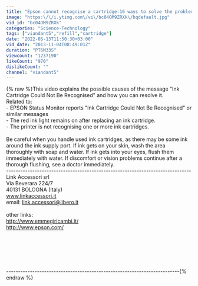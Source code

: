 ```yaml
---
title: "Epson cannot recognise a cartridge:16 ways to solve the problem."
image: "https:\/\/i.ytimg.com\/vi\/bc04OM9ZRXk\/hqdefault.jpg"
vid_id: "bc04OM9ZRXk"
categories: "Science-Technology"
tags: ["viandant5","refill","cartridge"]
date: "2022-05-13T11:50:30+03:00"
vid_date: "2013-11-04T08:49:01Z"
duration: "PT6M33S"
viewcount: "1237190"
likeCount: "970"
dislikeCount: ""
channel: "viandant5"
---
```

{% raw %}This video explains the possible causes of the message &quot;Ink Cartridge Could Not Be Recognised&quot; and how you can resolve it.<br />Related to: <br />- EPSON Status Monitor reports &quot;Ink Cartridge Could Not Be Recognised&quot; or similar messages<br />- The red ink light remains on after replacing an ink cartridge.<br />- The printer is not recognising one or more ink cartridges.<br /><br />Be careful when you handle used ink cartridges, as there may be some ink around the ink supply port. If ink gets on your skin, wash the area thoroughly with soap and water. If ink gets into your eyes, flush them immediately with water. If discomfort or vision problems continue after a thorough flushing, see a doctor immediately.<br />------------------------------------------------------------------------------<br />Link Accessori srl <br />Via Beverara 224/7<br />40131 BOLOGNA (Italy)<br />www.linkaccessori.it<br />email: link.accessori@libero.it<br /><br />other links:<br /><a rel="nofollow" target="blank" href="http://www.emmegiricambi.it/">http://www.emmegiricambi.it/</a><br /><a rel="nofollow" target="blank" href="http://www.epson.com/">http://www.epson.com/</a><br /><br /><br /><br /><br /><br /><br />-------------------------------------------------------------------------{% endraw %}
